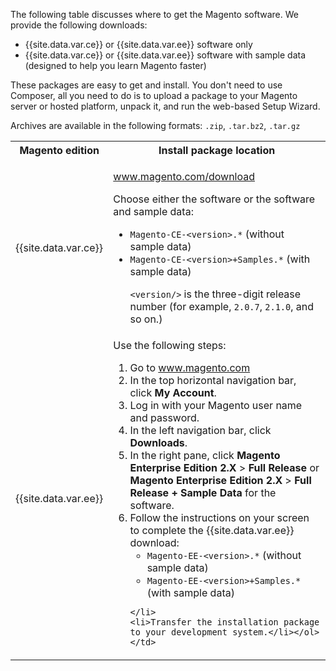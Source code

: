 <div markdown="1">

The following table discusses where to get the Magento software. We provide the following downloads:

*	{{site.data.var.ce}} or {{site.data.var.ee}} software only
*	{{site.data.var.ce}} or {{site.data.var.ee}} software with sample data (designed to help you learn Magento faster)

These packages are easy to get and install. You don't need to use Composer, all you need to do is to upload a package to your Magento server or hosted platform, unpack it, and run the web-based Setup Wizard.

Archives are available in the following formats: `.zip`, `.tar.bz2`, `.tar.gz`

<table>
	<col width="30%">
	<col width="70%">
<tbody>
<tr> 
	<th>Magento edition</th>
	<th>Install package location</th>
</tr>
<tr> 
	<td>{{site.data.var.ce}}</td>
	<td><p><a href="http://magento.com/download" target="_blank">www.magento.com/download</a></p>
		<p>Choose either the software or the software and sample data:</p>
		<ul><li><code>Magento-CE-&lt;version>.*</code> (without sample data)</li>
			<li><code>Magento-CE-&lt;version>+Samples.*</code> (with sample data)</li>
			<p><code>&lt;version/></code> is the three-digit release number (for example, <code>2.0.7</code>, <code>2.1.0</code>, and so on.)</p></ul></td>
</tr>
<tr> 
	<td>{{site.data.var.ee}}</td>
	<td>Use the following steps:
	<ol><li>Go to <a href="http://magento.com" target="_blank">www.magento.com</a></li>
	<li>In the top horizontal navigation bar, click <strong>My Account</strong>.</li>
	<li>Log in with your Magento user name and password.</li>
	<li>In the left navigation bar, click <strong>Downloads</strong>.</li>
	<li>In the right pane, click <strong>Magento Enterprise Edition 2.X</strong> > <strong>Full Release</strong> or <strong>Magento Enterprise Edition 2.X</strong> > <strong>Full Release + Sample Data</strong> for the software.</li>
	<li>Follow the instructions on your screen to complete the {{site.data.var.ee}} download:
		<ul><li><code>Magento-EE-&lt;version>.*</code> (without sample data)</li>
			<li><code>Magento-EE-&lt;version>+Samples.*</code> (with sample data)</li></ul>

	</li>
	<li>Transfer the installation package to your development system.</li></ol></td>
</tr>
</tbody>
</table>


